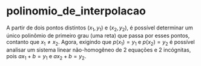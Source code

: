 # polinomio_de_interpolacao
A partir de dois pontos distintos ($x_1, y_1$) e ($x_2, y_2$), é possível determinar um único polinômio de primeiro grau (uma reta) que passa por esses pontos, contanto que $x_1 \neq x_2$. Agora, exigindo que $p(x_1) = y_1$ e $p(x_2) = y_2$ é possível analisar um sistema linear não-homogêneo de 2 equações e 2 incógnitas, pois $ax_1+b=y_1$ e $ax_2+b = y_2$.



